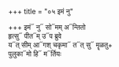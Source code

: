 +++
title = "०५ इमं नु"

+++
इमं᳓ नु᳓ सो᳓मम् अ᳓न्तितो  
हृत्सु᳓ पीत᳓म् उ᳓प ब्रुवे  
य᳓त् सीम् आ᳓गश् चकृमा᳓ त᳓त् सु᳓ मॄळतु+  
पुलुका᳓मो हि᳓ म᳓र्तियः